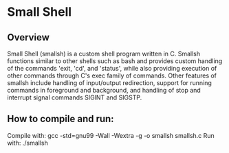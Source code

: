 # Small Shell

## Overview
Small Shell (smallsh) is a custom shell program written in C. Smallsh functions similar to other shells such as bash and provides custom handling of the commands 'exit, 'cd', and 'status', while also providing execution of other commands through C's exec family of commands. Other features of smallsh include  handling of input/output redirection, support for running commands in foreground and background, and handling of stop and interrupt signal commands SIGINT and SIGSTP. 


## How to compile and run:
Compile with: gcc -std=gnu99 -Wall -Wextra -g -o smallsh smallsh.c
Run with: ./smallsh
